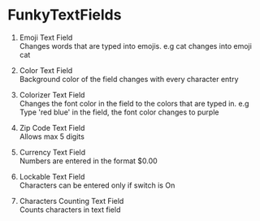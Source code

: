 # FunkyTextFields

1. Emoji Text Field<br>
   Changes words that are typed into emojis. e.g cat changes into emoji cat<br>

2. Color Text Field<br>
   Background color of the field changes with every character entry<br>

3. Colorizer Text Field<br>
   Changes the font color in the field to the colors that are typed in. e.g Type 'red blue' in the field, the font color changes to purple<br> 

4. Zip Code Text Field<br>
   Allows max 5 digits<br>

5. Currency Text Field<br>
   Numbers are entered in the format $0.00<br>

6. Lockable Text Field<br>
   Characters can be entered only if switch is On<br>

7. Characters Counting Text Field<br>
   Counts characters in text field
